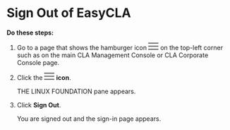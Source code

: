 # Sign Out of EasyCLA
**Do these steps:**

1. Go to a page that shows the hamburger icon ![Hamburger](imgs/CLA-Hamburger-Icon.png) on the top-left corner such as on the main CLA Management Console or CLA Corporate Console page.

1. Click the ![Hamburger](imgs/CLA-Hamburger-Icon.png) **icon**.

   THE LINUX FOUNDATION pane appears.

1. Click **Sign Out**.

   You are signed out and the sign-in page appears.